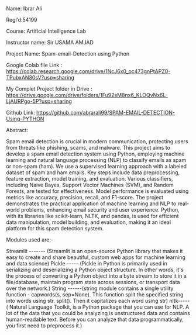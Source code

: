 Name: Ibrar Ali

RegI’d:54199

Course: Artificial Intelligence Lab 

Instructor name: Sir USAMA AMJAD 

Project Name: Spam-email-Detection using Python

Google Colab file Link  : https://colab.research.google.com/drive/1NcJ6x0_oc473gnPtAPZ0-TPubxAN30sV?usp=sharing 

My Complet Project folder in Drive  : https://drive.google.com/drive/folders/1Fu92sM8nx6_KLOQvNx6L-LjAURPgo-5P?usp=sharing 

Github Link: https://github.com/abrarali99/SPAM-EMAIL-DETECTION-Using-PYTHON  


Abstract: 

Spam email detection is crucial in modern communication, protecting users from threats like phishing, scams, and malware. This project aims to develop a spam email detection system using Python, employing machine learning and natural language processing (NLP) to classify emails as spam or non-spam (ham). 
We use a supervised learning approach with a labeled dataset of spam and ham emails. Key steps include data preprocessing, feature extraction, model training, and evaluation. Various classifiers, including Naive Bayes, Support Vector Machines (SVM), and Random Forests, are tested for effectiveness.
Model performance is evaluated using metrics like accuracy, precision, recall, and F1-score. The project demonstrates the practical application of machine learning and NLP to real-world problems, enhancing email security and user experience.
Python, with its libraries like scikit-learn, NLTK, and pandas, is used for efficient data manipulation, model building, and evaluation, making it an ideal platform for this spam detection system.


Modules used are:-


Streamlit ------- (Streamlit is an open-source Python library that makes it easy to create and share beautiful, custom web apps for machine learning and data science)
Pickle ----- (Pickle in Python is primarily used in serializing and deserializing a Python object structure. In other words, it's the process of converting a Python object into a byte stream to store it in a file/database, maintain program state across sessions, or transport data over the network.)
String ------(string module contains a single utility function - capwords(s, sep=None). This function split the specified string into words using str. split(). Then it capitalizes each word using str)
nltk-----( Natural Language Toolkit, is a Python package that you can use for NLP. A lot of the data that you could be analyzing is unstructured data and contains human-readable text. Before you can analyze that data programmatically, you first need to preprocess it.)
